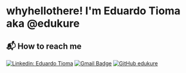 # whyhellothere! I'm Eduardo Tioma aka @edukure

## 📬 How to reach me

[![Linkedin: Eduardo Tioma](https://img.shields.io/badge/-Eduardo%20Tioma-blue?style=flat&logo=Linkedin&logoColor=white&link=https://www.linkedin.com/in/eduardo-tioma-b036a4170/)](eduardo-tioma)
[![Gmail Badge](https://img.shields.io/badge/-tioma.eduardo@gmail.com-006bed?style=flat&logo=Gmail&logoColor=white&link=mailto:SEU-EMAIL)](mailto:tioma.eduardo@gmail.com)
[![GitHub edukure](https://img.shields.io/github/followers/edukure?label=follow&style=social)](edukure)


